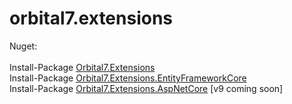 # orbital7.extensions
<div>Nuget:</div>
<div>&nbsp;</div>
<div>Install-Package <a href="https://www.nuget.org/packages/Orbital7.Extensions">Orbital7.Extensions</a></div>
<div>Install-Package <a href="https://www.nuget.org/packages/Orbital7.Extensions.EntityFrameworkCore">Orbital7.Extensions.EntityFrameworkCore</a></div>
<div>Install-Package <a href="https://www.nuget.org/packages/Orbital7.Extensions.AspNetCore">Orbital7.Extensions.AspNetCore</a> [v9 coming soon]</div>
